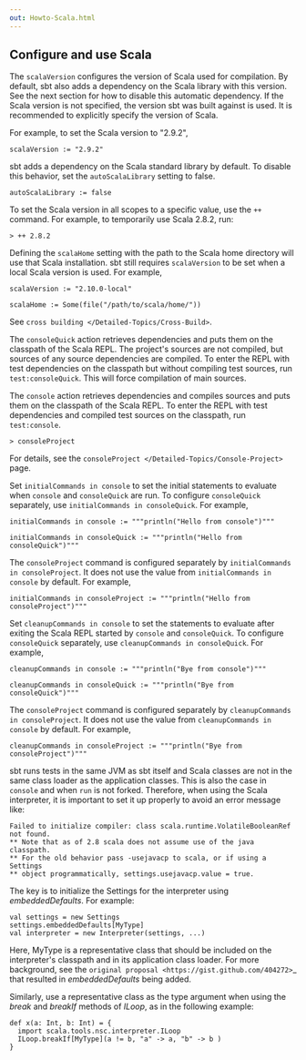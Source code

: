 ```yaml
---
out: Howto-Scala.html
---
```


Configure and use Scala
-----------------------

The `scalaVersion` configures the version of Scala used for compilation.
By default, sbt also adds a dependency on the Scala library with this
version. See the next section for how to disable this automatic
dependency. If the Scala version is not specified, the version sbt was
built against is used. It is recommended to explicitly specify the
version of Scala.

For example, to set the Scala version to "2.9.2",

    scalaVersion := "2.9.2"

sbt adds a dependency on the Scala standard library by default. To
disable this behavior, set the `autoScalaLibrary` setting to false.

    autoScalaLibrary := false

To set the Scala version in all scopes to a specific value, use the `++`
command. For example, to temporarily use Scala 2.8.2, run:

```
> ++ 2.8.2
```

Defining the `scalaHome` setting with the path to the Scala home
directory will use that Scala installation. sbt still requires
`scalaVersion` to be set when a local Scala version is used. For
example,

    scalaVersion := "2.10.0-local"

    scalaHome := Some(file("/path/to/scala/home/"))

See `cross building </Detailed-Topics/Cross-Build>`.

The `consoleQuick` action retrieves dependencies and puts them on the
classpath of the Scala REPL. The project's sources are not compiled, but
sources of any source dependencies are compiled. To enter the REPL with
test dependencies on the classpath but without compiling test sources,
run `test:consoleQuick`. This will force compilation of main sources.

The `console` action retrieves dependencies and compiles sources and
puts them on the classpath of the Scala REPL. To enter the REPL with
test dependencies and compiled test sources on the classpath, run
`test:console`.

```
> consoleProject
```

For details, see the `consoleProject </Detailed-Topics/Console-Project>`
page.

Set `initialCommands in console` to set the initial statements to
evaluate when `console` and `consoleQuick` are run. To configure
`consoleQuick` separately, use `initialCommands in consoleQuick`. For
example,

    initialCommands in console := """println("Hello from console")"""

    initialCommands in consoleQuick := """println("Hello from consoleQuick")"""

The `consoleProject` command is configured separately by
`initialCommands in consoleProject`. It does not use the value from
`initialCommands in console` by default. For example,

    initialCommands in consoleProject := """println("Hello from consoleProject")"""

Set `cleanupCommands in console` to set the statements to evaluate after
exiting the Scala REPL started by `console` and `consoleQuick`. To
configure `consoleQuick` separately, use
`cleanupCommands in consoleQuick`. For example,

    cleanupCommands in console := """println("Bye from console")"""

    cleanupCommands in consoleQuick := """println("Bye from consoleQuick")"""

The `consoleProject` command is configured separately by
`cleanupCommands in consoleProject`. It does not use the value from
`cleanupCommands in console` by default. For example,

    cleanupCommands in consoleProject := """println("Bye from consoleProject")"""

sbt runs tests in the same JVM as sbt itself and Scala classes are not
in the same class loader as the application classes. This is also the
case in `console` and when `run` is not forked. Therefore, when using
the Scala interpreter, it is important to set it up properly to avoid an
error message like:

```
Failed to initialize compiler: class scala.runtime.VolatileBooleanRef not found.
** Note that as of 2.8 scala does not assume use of the java classpath.
** For the old behavior pass -usejavacp to scala, or if using a Settings
** object programmatically, settings.usejavacp.value = true.
```

The key is to initialize the Settings for the interpreter using
*embeddedDefaults*. For example:

    val settings = new Settings
    settings.embeddedDefaults[MyType]
    val interpreter = new Interpreter(settings, ...)

Here, MyType is a representative class that should be included on the
interpreter's classpath and in its application class loader. For more
background, see the
`original proposal <https://gist.github.com/404272>`\_ that resulted in
*embeddedDefaults* being added.

Similarly, use a representative class as the type argument when using
the *break* and *breakIf* methods of *ILoop*, as in the following
example:

    def x(a: Int, b: Int) = {
      import scala.tools.nsc.interpreter.ILoop
      ILoop.breakIf[MyType](a != b, "a" -> a, "b" -> b )
    }
